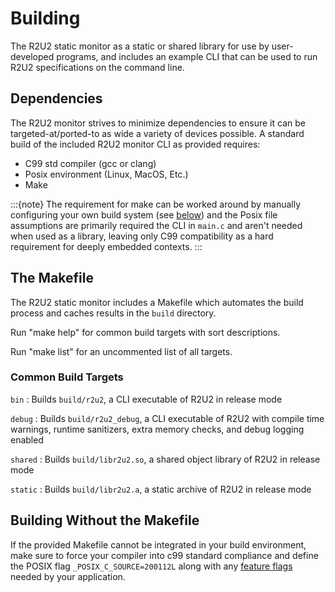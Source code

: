 # Building

The R2U2 static monitor as a static or shared library for use by user-developed programs, and includes an example CLI that can be used to run R2U2 specifications on the command line.

## Dependencies

The R2U2 monitor strives to minimize dependencies to ensure it can be targeted-at/ported-to as wide a variety of devices possible.
A standard build of the included R2U2 monitor CLI as provided requires:

- C99 std compiler (gcc or clang)
- Posix environment (Linux, MacOS, Etc.)
- Make

:::{note}
The requirement for make can be worked around by manually configuring your own build system (see [below](#building-without-the-makefile)) and the Posix file assumptions are primarily required the CLI in `main.c` and aren't needed when used as a library, leaving only C99 compatibility as a hard requirement for deeply embedded contexts.
:::

## The Makefile

The R2U2 static monitor includes a Makefile which automates the build process and caches results in the `build` directory.

Run "make help" for common build targets with sort descriptions.

Run "make list" for an uncommented list of all targets.

### Common Build Targets

`bin`
: Builds `build/r2u2`, a CLI executable of R2U2 in release mode

`debug`
: Builds `build/r2u2_debug`, a CLI executable of R2U2 with compile time warnings, runtime sanitizers, extra memory checks, and debug logging enabled

`shared`
: Builds `build/libr2u2.so`, a shared object library of R2U2 in release mode

`static`
: Builds `build/libr2u2.a`, a static archive of R2U2 in release mode

## Building Without the Makefile

If the provided Makefile cannot be integrated in your build environment, make sure to force your compiler into c99 standard compliance and define the POSIX flag `_POSIX_C_SOURCE=200112L` along with any [feature flags](./configuration.md#feature-flags) needed by your application.

